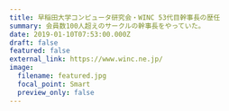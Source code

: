 ```yaml
---
title: 早稲田大学コンピュータ研究会・WINC 53代目幹事長の歴任
summary: 会員数100人超えのサークルの幹事長をやっていた。
date: 2019-01-10T07:53:00.000Z
draft: false
featured: false
external_link: https://www.winc.ne.jp/
image:
  filename: featured.jpg
  focal_point: Smart
  preview_only: false
---
```

